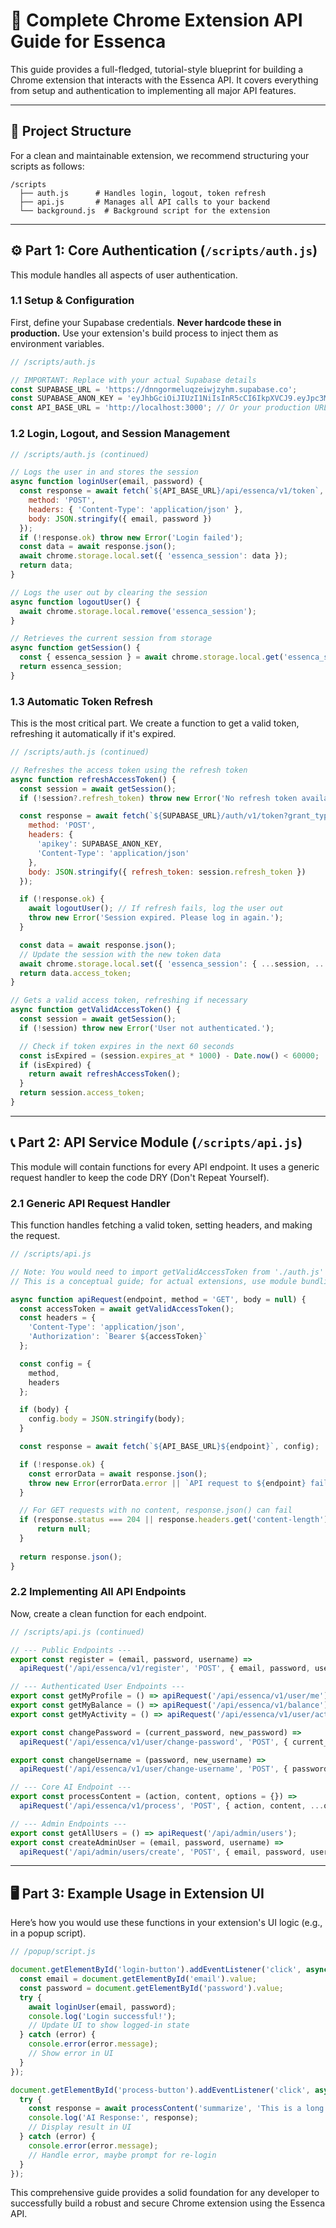 # 🚀 Complete Chrome Extension API Guide for Essenca

This guide provides a full-fledged, tutorial-style blueprint for building a Chrome extension that interacts with the Essenca API. It covers everything from setup and authentication to implementing all major API features.

---

## 📂 **Project Structure**

For a clean and maintainable extension, we recommend structuring your scripts as follows:

```
/scripts
  ├── auth.js      # Handles login, logout, token refresh
  ├── api.js       # Manages all API calls to your backend
  └── background.js  # Background script for the extension
```

---

## ⚙️ **Part 1: Core Authentication (`/scripts/auth.js`)**

This module handles all aspects of user authentication.

### **1.1 Setup & Configuration**

First, define your Supabase credentials. **Never hardcode these in production.** Use your extension's build process to inject them as environment variables.

```javascript
// /scripts/auth.js

// IMPORTANT: Replace with your actual Supabase details
const SUPABASE_URL = 'https://dnngormeluqzeiwjzyhm.supabase.co';
const SUPABASE_ANON_KEY = 'eyJhbGciOiJIUzI1NiIsInR5cCI6IkpXVCJ9.eyJpc3MiOiJzdXBhYmFzZSIsInJlZiI6ImRubmdvcm1lbHVxemVpd2p6eWhtIiwicm9sZSI6ImFub24iLCJpYXQiOjE3NTMyNzY1NjksImV4cCI6MjA2ODg1MjU2OX0.Q2dUR5ojNxq6vfqKNlNKb3byX4ODypgQ44IMDQa-BGs';
const API_BASE_URL = 'http://localhost:3000'; // Or your production URL
```

### **1.2 Login, Logout, and Session Management**

```javascript
// /scripts/auth.js (continued)

// Logs the user in and stores the session
async function loginUser(email, password) {
  const response = await fetch(`${API_BASE_URL}/api/essenca/v1/token`, {
    method: 'POST',
    headers: { 'Content-Type': 'application/json' },
    body: JSON.stringify({ email, password })
  });
  if (!response.ok) throw new Error('Login failed');
  const data = await response.json();
  await chrome.storage.local.set({ 'essenca_session': data });
  return data;
}

// Logs the user out by clearing the session
async function logoutUser() {
  await chrome.storage.local.remove('essenca_session');
}

// Retrieves the current session from storage
async function getSession() {
  const { essenca_session } = await chrome.storage.local.get('essenca_session');
  return essenca_session;
}
```

### **1.3 Automatic Token Refresh**

This is the most critical part. We create a function to get a valid token, refreshing it automatically if it's expired.

```javascript
// /scripts/auth.js (continued)

// Refreshes the access token using the refresh token
async function refreshAccessToken() {
  const session = await getSession();
  if (!session?.refresh_token) throw new Error('No refresh token available.');

  const response = await fetch(`${SUPABASE_URL}/auth/v1/token?grant_type=refresh_token`, {
    method: 'POST',
    headers: {
      'apikey': SUPABASE_ANON_KEY,
      'Content-Type': 'application/json'
    },
    body: JSON.stringify({ refresh_token: session.refresh_token })
  });

  if (!response.ok) {
    await logoutUser(); // If refresh fails, log the user out
    throw new Error('Session expired. Please log in again.');
  }

  const data = await response.json();
  // Update the session with the new token data
  await chrome.storage.local.set({ 'essenca_session': { ...session, ...data } });
  return data.access_token;
}

// Gets a valid access token, refreshing if necessary
async function getValidAccessToken() {
  const session = await getSession();
  if (!session) throw new Error('User not authenticated.');

  // Check if token expires in the next 60 seconds
  const isExpired = (session.expires_at * 1000) - Date.now() < 60000;
  if (isExpired) {
    return await refreshAccessToken();
  }
  return session.access_token;
}
```

---

## 📞 **Part 2: API Service Module (`/scripts/api.js`)**

This module will contain functions for every API endpoint. It uses a generic request handler to keep the code DRY (Don't Repeat Yourself).

### **2.1 Generic API Request Handler**

This function handles fetching a valid token, setting headers, and making the request.

```javascript
// /scripts/api.js

// Note: You would need to import getValidAccessToken from './auth.js'
// This is a conceptual guide; for actual extensions, use module bundling.

async function apiRequest(endpoint, method = 'GET', body = null) {
  const accessToken = await getValidAccessToken();
  const headers = {
    'Content-Type': 'application/json',
    'Authorization': `Bearer ${accessToken}`
  };

  const config = {
    method,
    headers
  };

  if (body) {
    config.body = JSON.stringify(body);
  }

  const response = await fetch(`${API_BASE_URL}${endpoint}`, config);

  if (!response.ok) {
    const errorData = await response.json();
    throw new Error(errorData.error || `API request to ${endpoint} failed`);
  }

  // For GET requests with no content, response.json() can fail
  if (response.status === 204 || response.headers.get('content-length') === '0') {
      return null;
  }
  
  return response.json();
}
```

### **2.2 Implementing All API Endpoints**

Now, create a clean function for each endpoint.

```javascript
// /scripts/api.js (continued)

// --- Public Endpoints ---
export const register = (email, password, username) => 
  apiRequest('/api/essenca/v1/register', 'POST', { email, password, username });

// --- Authenticated User Endpoints ---
export const getMyProfile = () => apiRequest('/api/essenca/v1/user/me');
export const getMyBalance = () => apiRequest('/api/essenca/v1/balance');
export const getMyActivity = () => apiRequest('/api/essenca/v1/user/activity');

export const changePassword = (current_password, new_password) => 
  apiRequest('/api/essenca/v1/user/change-password', 'POST', { current_password, new_password });

export const changeUsername = (password, new_username) => 
  apiRequest('/api/essenca/v1/user/change-username', 'POST', { password, new_username });

// --- Core AI Endpoint ---
export const processContent = (action, content, options = {}) => 
  apiRequest('/api/essenca/v1/process', 'POST', { action, content, ...options });

// --- Admin Endpoints ---
export const getAllUsers = () => apiRequest('/api/admin/users');
export const createAdminUser = (email, password, username) => 
  apiRequest('/api/admin/users/create', 'POST', { email, password, username });
```

---

## 🖥️ **Part 3: Example Usage in Extension UI**

Here’s how you would use these functions in your extension's UI logic (e.g., in a popup script).

```javascript
// /popup/script.js

document.getElementById('login-button').addEventListener('click', async () => {
  const email = document.getElementById('email').value;
  const password = document.getElementById('password').value;
  try {
    await loginUser(email, password);
    console.log('Login successful!');
    // Update UI to show logged-in state
  } catch (error) {
    console.error(error.message);
    // Show error in UI
  }
});

document.getElementById('process-button').addEventListener('click', async () => {
  try {
    const response = await processContent('summarize', 'This is a long text to summarize...');
    console.log('AI Response:', response);
    // Display result in UI
  } catch (error) {
    console.error(error.message);
    // Handle error, maybe prompt for re-login
  }
});
```

This comprehensive guide provides a solid foundation for any developer to successfully build a robust and secure Chrome extension using the Essenca API.
